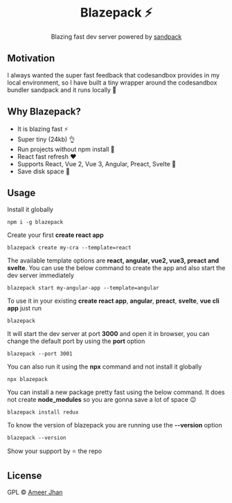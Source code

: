 <h1 align="center">Blazepack ⚡</h1>

<p align="center">
  Blazing fast dev server powered by <a href="https://www.npmjs.com/package/smooshpack">sandpack</a>
</p>

## Motivation

I always wanted the super fast feedback that codesandbox provides in my local environment, so I have built a tiny wrapper around the codesandbox bundler sandpack and it runs locally 🎉

## Why Blazepack?

* It is blazing fast ⚡
* Super tiny (24kb) 👌
* Run projects without npm install 💃
* React fast refresh ❤️
* Supports React, Vue 2, Vue 3, Angular, Preact, Svelte 🔨
* Save disk space 💾

## Usage

Install it globally

```
npm i -g blazepack
```

Create your first **create react app**

```
blazepack create my-cra --template=react
```

The available template options are **react, angular, vue2, vue3, preact and svelte**. You can use the below command to create the app and also start the dev server immediately

```
blazepack start my-angular-app --template=angular
```

To use it in your existing **create react app**, **angular**, **preact**, **svelte**, **vue cli app** just run

```
blazepack
```

It will start the dev server at port **3000** and open it in browser, you can change the default port by using the **port** option

```
blazepack --port 3001
```

You can also run it using the **npx** command and not install it globally

```
npx blazepack
```

You can install a new package pretty fast using the below command. It does not create **node_modules** so you are gonna save a lot of space 😉

```
blazepack install redux
```


To know the version of blazepack you are running use the **--version** option

```
blazepack --version
```

Show your support by ⭐ the repo

## License

GPL © [Ameer Jhan](mailto:ameerjhanprof@gmail.com)
